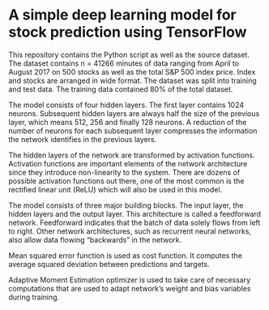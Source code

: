 # A simple deep learning model for stock prediction using TensorFlow

This repository contains the Python script as well as the source dataset. The dataset contains n = 41266 minutes of data ranging from April to August 2017 on 500 stocks as well as the total S&P 500 index price. Index and stocks are arranged in wide format. The dataset was split into training and test data. The training data contained 80% of the total dataset.

The model consists of four hidden layers. The first layer contains 1024 neurons. Subsequent hidden layers are always half the size of the previous layer, which means 512, 256 and finally 128 neurons. A reduction of the number of neurons for each subsequent layer compresses the information the network identifies in the previous layers.

The hidden layers of the network are transformed by activation functions. Activation functions are important elements of the network architecture since they introduce non-linearity to the system. There are dozens of possible activation functions out there, one of the most common is the rectified linear unit (ReLU) which will also be used in this model.

The model consists of three major building blocks. The input layer, the hidden layers and the output layer. This architecture is called a feedforward network. Feedforward indicates that the batch of data solely flows from left to right. Other network architectures, such as recurrent neural networks, also allow data flowing “backwards” in the network.
 
Mean squared error function is used as cost function. It computes the average squared deviation between predictions and targets.

Adaptive Moment Estimation optimizer is used to take care of necessary computations that are used to adapt network’s weight and bias variables during training.
